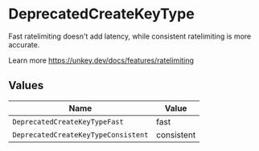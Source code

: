 # DeprecatedCreateKeyType

Fast ratelimiting doesn't add latency, while consistent ratelimiting is more accurate.

Learn more
<https://unkey.dev/docs/features/ratelimiting>


## Values

| Name                                | Value                               |
| ----------------------------------- | ----------------------------------- |
| `DeprecatedCreateKeyTypeFast`       | fast                                |
| `DeprecatedCreateKeyTypeConsistent` | consistent                          |